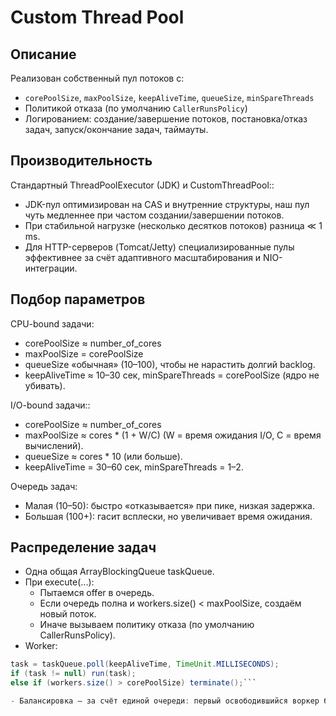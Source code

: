 # Custom Thread Pool

## Описание
Реализован собственный пул потоков с:
- `corePoolSize`, `maxPoolSize`, `keepAliveTime`, `queueSize`, `minSpareThreads`
- Политикой отказа (по умолчанию `CallerRunsPolicy`)
- Логированием: создание/завершение потоков, постановка/отказ задач, запуск/окончание задач, таймауты.

## Производительность
Стандартный ThreadPoolExecutor (JDK) и CustomThreadPool::
- JDK-пул оптимизирован на CAS и внутренние структуры, наш пул чуть медленнее при частом создании/завершении потоков.
- При стабильной нагрузке (несколько десятков потоков) разница ≪ 1 ms.
- Для HTTP-серверов (Tomcat/Jetty) специализированные пулы эффективнее за счёт адаптивного масштабирования и NIO-интеграции.

## Подбор параметров
CPU-bound задачи:
- corePoolSize ≈ number_of_cores
- maxPoolSize = corePoolSize
- queueSize «обычная» (10–100), чтобы не нарастить долгий backlog.
- keepAliveTime ≈ 10–30 сек, minSpareThreads = corePoolSize (ядро не убивать).

I/O-bound задачи::
- corePoolSize ≈ number_of_cores
- maxPoolSize ≈ cores * (1 + W/C) (W = время ожидания I/O, C = время вычислений).
- queueSize ≈ cores * 10 (или больше).
- keepAliveTime = 30–60 сек, minSpareThreads = 1–2.

Очередь задач:
- Малая (10–50): быстро «отказывается» при пике, низкая задержка.
- Большая (100+): гасит всплески, но увеличивает время ожидания.

## Распределение задач
- Одна общая ArrayBlockingQueue<Runnable> taskQueue.
- При execute(...):
  - Пытаемся offer в очередь.
  - Если очередь полна и workers.size() < maxPoolSize, создаём новый поток.
  - Иначе вызываем политику отказа (по умолчанию CallerRunsPolicy).
- Worker:
```java
task = taskQueue.poll(keepAliveTime, TimeUnit.MILLISECONDS);
if (task != null) run(task);
else if (workers.size() > corePoolSize) terminate();```

- Балансировка — за счёт единой очереди: первый освободившийся воркер берёт задачу.
